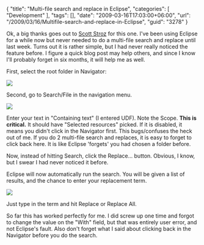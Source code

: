 {
	"title": "Multi-file search and replace in Eclipse",
	"categories": [
		"Development"
	],
	"tags": [],
	"date": "2009-03-16T17:03:00+06:00",
	"url": "/2009/03/16/Multifile-search-and-replace-in-Eclipse",
	"guid": "3278"
}

Ok, a big thanks goes out to <a href="http://www.boyzoid.com">Scott Stroz</a> for this one. I've been using Eclipse for a while now but never needed to do a multi-file search and replace until last week. Turns out it is rather simple, but I had never really noticed the feature before. I figure a quick blog post may help others, and since I know I'll probably forget in six months, it will help me as well.
<!--more-->
First, select the root folder in Navigator:

<img src="https://static.raymondcamden.com/images//Picture 145.png">

Second, go to Search/File in the navigation menu.

<img src="https://static.raymondcamden.com/images/cfjedi//Picture 226.png">

Enter your text in "Containing text" (I entered UDF). Note the Scope. <b>This is critical.</b> It should have "Selected resources" picked. If it is disabled, it means you didn't click in the Navigator first. This bugs/confuses the heck out of me. If you do 2 multi-file search and replaces, it is easy to forget to click back here. It is like Eclipse 'forgets' you had chosen a folder before. 

Now, instead of hitting Search, click the Replace... button. Obvious, I know, but I swear I had never noticed it before.

Eclipse will now automatically run the search. You will be given a list of results, and the chance to enter your replacement term.

<img src="https://static.raymondcamden.com/images/cfjedi//Picture 320.png">

Just type in the term and hit Replace or Replace All. 

So far this has worked perfectly for me. I did screw up one time and forgot to change the value on the "With" field, but that was entirely user error, and not Eclipse's fault. Also don't forget what I said about clicking back in the Navigator before you do the search.